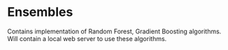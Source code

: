# Ensembles
Contains implementation of Random Forest, Gradient Boosting algorithms. Will contain a local web server to use these algorithms.
